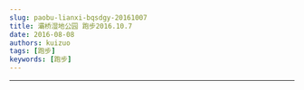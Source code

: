 ```yaml
---
slug: paobu-lianxi-bqsdgy-20161007
title: 灞桥湿地公园 跑步2016.10.7
date: 2016-08-08
authors: kuizuo
tags: [跑步]
keywords: [跑步]
---
```

---

<!-- truncate -->
